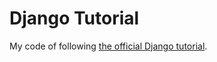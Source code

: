 # Django Tutorial

My code of following [the official Django tutorial](https://docs.djangoproject.com/en/4.2/intro/).
